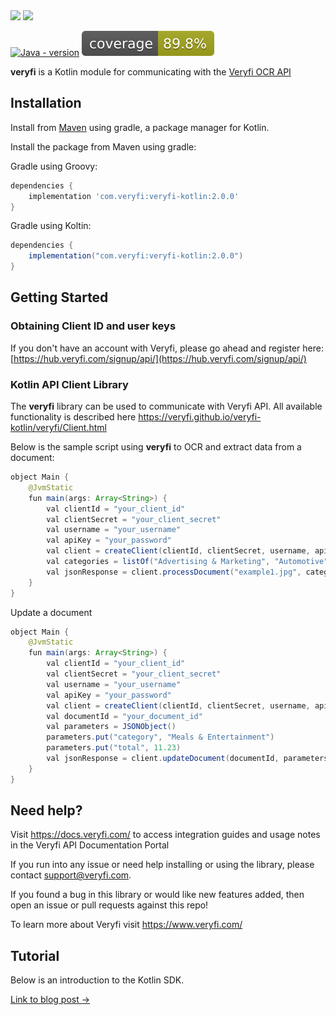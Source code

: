 <img src="https://user-images.githubusercontent.com/30125790/212157461-58bdc714-2f89-44c2-8e4d-d42bee74854e.png#gh-dark-mode-only" width="200">
<img src="https://user-images.githubusercontent.com/30125790/212157486-bfd08c5d-9337-4b78-be6f-230dc63838ba.png#gh-light-mode-only" width="200">

[![Java - version](https://img.shields.io/badge/OpenJDK-11-red)](https://openjdk.java.net/projects/jdk/11/)
![Coverage](.github/badges/jacoco.svg)

**veryfi** is a Kotlin module for communicating with the [Veryfi OCR API](https://veryfi.com/api/)

## Installation

Install from [Maven](https://mvnrepository.com/) using gradle, a package manager for Kotlin.

Install the package from Maven using gradle:

Gradle using Groovy:

```groovy
dependencies {
    implementation 'com.veryfi:veryfi-kotlin:2.0.0'
}
```

Gradle using Koltin:

```groovy
dependencies {
    implementation("com.veryfi:veryfi-kotlin:2.0.0")
}
```

## Getting Started

### Obtaining Client ID and user keys
If you don't have an account with Veryfi, please go ahead and register here: [https://hub.veryfi.com/signup/api/](https://hub.veryfi.com/signup/api/)

### Kotlin API Client Library
The **veryfi** library can be used to communicate with Veryfi API. All available functionality is described here https://veryfi.github.io/veryfi-kotlin/veryfi/Client.html

Below is the sample script using **veryfi** to OCR and extract data from a document:

```java
object Main {
    @JvmStatic
    fun main(args: Array<String>) {
        val clientId = "your_client_id"
        val clientSecret = "your_client_secret"
        val username = "your_username"
        val apiKey = "your_password"
        val client = createClient(clientId, clientSecret, username, apiKey)
        val categories = listOf("Advertising & Marketing", "Automotive")
        val jsonResponse = client.processDocument("example1.jpg", categories, false, null)
    }
}
``` 

Update a document
```java
object Main {
    @JvmStatic
    fun main(args: Array<String>) {
        val clientId = "your_client_id"
        val clientSecret = "your_client_secret"
        val username = "your_username"
        val apiKey = "your_password"
        val client = createClient(clientId, clientSecret, username, apiKey)
        val documentId = "your_document_id"
        val parameters = JSONObject()
        parameters.put("category", "Meals & Entertainment")
        parameters.put("total", 11.23)
        val jsonResponse = client.updateDocument(documentId, parameters)
    }
}
```

## Need help?
Visit https://docs.veryfi.com/ to access integration guides and usage notes in the Veryfi API Documentation Portal

If you run into any issue or need help installing or using the library, please contact support@veryfi.com.

If you found a bug in this library or would like new features added, then open an issue or pull requests against this repo!

To learn more about Veryfi visit https://www.veryfi.com/

## Tutorial


Below is an introduction to the Kotlin SDK.


[Link to blog post →](https://www.veryfi.com/kotlin/)
